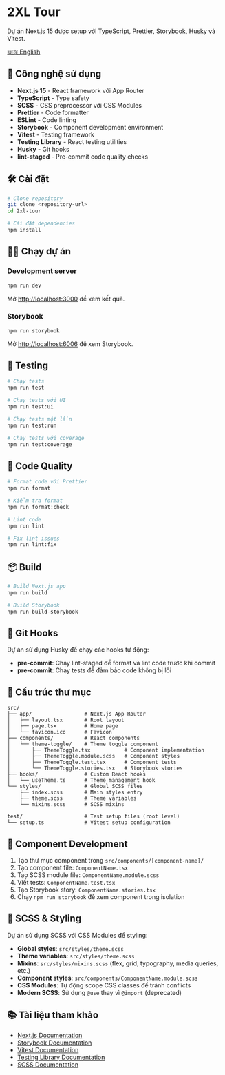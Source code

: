 # 2XL Tour

Dự án Next.js 15 được setup với TypeScript, Prettier, Storybook, Husky và Vitest.

[🇺🇸 English](./README.md)

## 🚀 Công nghệ sử dụng

- **Next.js 15** - React framework với App Router
- **TypeScript** - Type safety
- **SCSS** - CSS preprocessor với CSS Modules
- **Prettier** - Code formatter
- **ESLint** - Code linting
- **Storybook** - Component development environment
- **Vitest** - Testing framework
- **Testing Library** - React testing utilities
- **Husky** - Git hooks
- **lint-staged** - Pre-commit code quality checks

## 🛠️ Cài đặt

```bash
# Clone repository
git clone <repository-url>
cd 2xl-tour

# Cài đặt dependencies
npm install
```

## 🏃‍♂️ Chạy dự án

### Development server

```bash
npm run dev
```

Mở [http://localhost:3000](http://localhost:3000) để xem kết quả.

### Storybook

```bash
npm run storybook
```

Mở [http://localhost:6006](http://localhost:6006) để xem Storybook.

## 🧪 Testing

```bash
# Chạy tests
npm run test

# Chạy tests với UI
npm run test:ui

# Chạy tests một lần
npm run test:run

# Chạy tests với coverage
npm run test:coverage
```

## 🎨 Code Quality

```bash
# Format code với Prettier
npm run format

# Kiểm tra format
npm run format:check

# Lint code
npm run lint

# Fix lint issues
npm run lint:fix
```

## 📦 Build

```bash
# Build Next.js app
npm run build

# Build Storybook
npm run build-storybook
```

## 🔧 Git Hooks

Dự án sử dụng Husky để chạy các hooks tự động:

- **pre-commit**: Chạy lint-staged để format và lint code trước khi commit
- **pre-commit**: Chạy tests để đảm bảo code không bị lỗi

## 📁 Cấu trúc thư mục

```
src/
├── app/                 # Next.js App Router
│   ├── layout.tsx       # Root layout
│   ├── page.tsx         # Home page
│   └── favicon.ico      # Favicon
├── components/          # React components
│   └── theme-toggle/    # Theme toggle component
│       ├── ThemeToggle.tsx           # Component implementation
│       ├── ThemeToggle.module.scss   # Component styles
│       ├── ThemeToggle.test.tsx      # Component tests
│       └── ThemeToggle.stories.tsx   # Storybook stories
├── hooks/               # Custom React hooks
│   └── useTheme.ts      # Theme management hook
└── styles/              # Global SCSS files
    ├── index.scss       # Main styles entry
    ├── theme.scss       # Theme variables
    └── mixins.scss      # SCSS mixins

test/                    # Test setup files (root level)
└── setup.ts             # Vitest setup configuration
```

## 🎯 Component Development

1. Tạo thư mục component trong `src/components/[component-name]/`
2. Tạo component file: `ComponentName.tsx`
3. Tạo SCSS module file: `ComponentName.module.scss`
4. Viết tests: `ComponentName.test.tsx`
5. Tạo Storybook story: `ComponentName.stories.tsx`
6. Chạy `npm run storybook` để xem component trong isolation

## 🎨 SCSS & Styling

Dự án sử dụng SCSS với CSS Modules để styling:

- **Global styles**: `src/styles/theme.scss`
- **Theme variables**: `src/styles/theme.scss`
- **Mixins**: `src/styles/mixins.scss` (flex, grid, typography, media queries, etc.)
- **Component styles**: `src/components/ComponentName.module.scss`
- **CSS Modules**: Tự động scope CSS classes để tránh conflicts
- **Modern SCSS**: Sử dụng `@use` thay vì `@import` (deprecated)

## 📚 Tài liệu tham khảo

- [Next.js Documentation](https://nextjs.org/docs)
- [Storybook Documentation](https://storybook.js.org/docs)
- [Vitest Documentation](https://vitest.dev/)
- [Testing Library Documentation](https://testing-library.com/)
- [SCSS Documentation](https://sass-lang.com/documentation)

